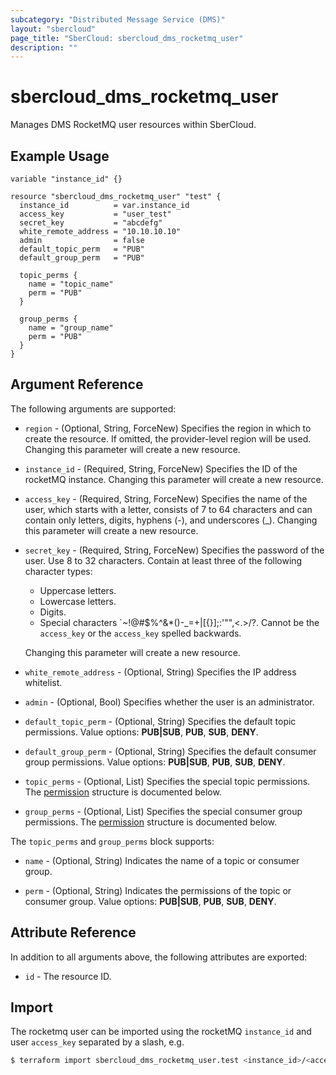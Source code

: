 ```yaml
---
subcategory: "Distributed Message Service (DMS)"
layout: "sbercloud"
page_title: "SberCloud: sbercloud_dms_rocketmq_user"
description: ""
---
```


# sbercloud_dms_rocketmq_user

Manages DMS RocketMQ user resources within SberCloud.

## Example Usage

```hcl
variable "instance_id" {}

resource "sbercloud_dms_rocketmq_user" "test" {
  instance_id          = var.instance_id
  access_key           = "user_test"
  secret_key           = "abcdefg"
  white_remote_address = "10.10.10.10"
  admin                = false
  default_topic_perm   = "PUB"
  default_group_perm   = "PUB"
  
  topic_perms {
    name = "topic_name"
    perm = "PUB"
  }
  
  group_perms {
    name = "group_name"
    perm = "PUB"
  }
}
```

## Argument Reference

The following arguments are supported:

* `region` - (Optional, String, ForceNew) Specifies the region in which to create the resource.
  If omitted, the provider-level region will be used. Changing this parameter will create a new resource.

* `instance_id` - (Required, String, ForceNew) Specifies the ID of the rocketMQ instance.
  Changing this parameter will create a new resource.

* `access_key` - (Required, String, ForceNew) Specifies the name of the user, which starts with a letter, consists of 7
  to 64 characters and can contain only letters, digits, hyphens (-), and underscores (_).
  Changing this parameter will create a new resource.

* `secret_key` - (Required, String, ForceNew) Specifies the password of the user. Use 8 to 32 characters. Contain at
  least three of the following character types:
  + Uppercase letters.
  + Lowercase letters.
  + Digits.
  + Special characters \`~!@#$%^&*()-_=+\|[{}];:'"",<.>/?. Cannot be the `access_key` or the `access_key` spelled
    backwards.
  
  Changing this parameter will create a new resource.

* `white_remote_address` - (Optional, String) Specifies the IP address whitelist.

* `admin` - (Optional, Bool) Specifies whether the user is an administrator.

* `default_topic_perm` - (Optional, String) Specifies the default topic permissions.
  Value options: **PUB|SUB**, **PUB**, **SUB**, **DENY**.

* `default_group_perm` - (Optional, String) Specifies the default consumer group permissions.
  Value options: **PUB|SUB**, **PUB**, **SUB**, **DENY**.

* `topic_perms` - (Optional, List) Specifies the special topic permissions.
  The [permission](#DmsRocketMQUser_PermsRef) structure is documented below.

* `group_perms` - (Optional, List) Specifies the special consumer group permissions.
  The [permission](#DmsRocketMQUser_PermsRef) structure is documented below.

<a name="DmsRocketMQUser_PermsRef"></a>
The `topic_perms` and `group_perms` block supports:

* `name` - (Optional, String) Indicates the name of a topic or consumer group.

* `perm` - (Optional, String) Indicates the permissions of the topic or consumer group.
  Value options: **PUB|SUB**, **PUB**, **SUB**, **DENY**.

## Attribute Reference

In addition to all arguments above, the following attributes are exported:

* `id` - The resource ID.

## Import

The rocketmq user can be imported using the rocketMQ `instance_id` and user `access_key` separated by a slash, e.g.

```bash
$ terraform import sbercloud_dms_rocketmq_user.test <instance_id>/<access_key>
```

